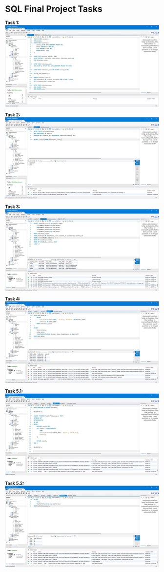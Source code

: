 # SQL Final Project Tasks

**Task 1:**
![Image for the task 1](/rdb-fp-task-1.webp)

**Task 2:**
![Image for the task 1](/rdb-fp-task-2.webp)

**Task 3:**
![Image for the task 1](/rdb-fp-task-3.webp)

**Task 4:**
![Image for the task 1](/rdb-fp-task-4.webp)

**Task 5.1:**
![Image for the task 1](/rdb-fp-task-5-1.webp)

**Task 5.2:**
![Image for the task 1](/rdb-fp-task-5-2.webp)
